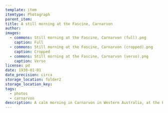 ```yaml
---
template: item
itemtype: Photograph
parent_item: 
title: A still morning at the Fascine, Carnarvon
author: 
images:
  - commons: Still morning at the Fascine, Carnarvon (full).png
    caption: Full
  - commons: Still morning at the Fascine, Carnarvon (cropped).png
    caption: Cropped
  - commons: Still morning at the Fascine, Carnarvon (verso).png
    caption: Verso
license: pd
date: 1930-01-01
date_precision: circa
storage_location: folder2
storage_location_key: 
tags:
  - photos
  - carnarvon
description: A calm morning in Carnarvon in Western Australia, at the Fascine.
---
```

